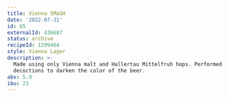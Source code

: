 ```yaml
---
title: Vienna SMaSH
date: '2022-07-31'
id: 65
externalId: 436687
status: archive
recipeId: 1299464
style: Vienna Lager
description: >-
  Made using only Vienna malt and Hallertau Mittelfruh hops. Performed three
  decoctions to darken the color of the beer.
abv: 5.9
ibu: 23
---
```

